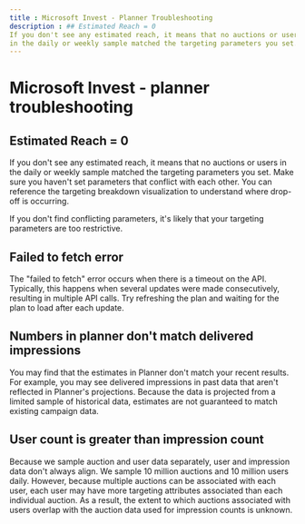 ```yaml
---
title : Microsoft Invest - Planner Troubleshooting
description : ## Estimated Reach = 0
If you don't see any estimated reach, it means that no auctions or users
in the daily or weekly sample matched the targeting parameters you set.
---
```



# Microsoft Invest - planner troubleshooting

## Estimated Reach = 0

If you don't see any estimated reach, it means that no auctions or users
in the daily or weekly sample matched the targeting parameters you set.
Make sure you haven't set parameters that conflict with each other. You
can reference the targeting breakdown visualization to understand where
drop-off is occurring.

If you don't find conflicting parameters, it's likely that your
targeting parameters are too restrictive.

## Failed to fetch error

The "failed to fetch" error occurs when there is a timeout on the API.
Typically, this happens when several updates were made consecutively,
resulting in multiple API calls. Try refreshing the plan and waiting for
the plan to load after each update.

## Numbers in planner don't match delivered impressions

You may find that the estimates in Planner don't match your recent
results. For example, you may see delivered impressions in past data
that aren't reflected in Planner's projections. Because the data is
projected from a limited sample of historical data, estimates are not
guaranteed to match existing campaign data.

## User count is greater than impression count

Because we sample auction and user data separately, user and impression
data don't always align. We sample 10 million auctions and 10 million
users daily. However, because multiple auctions can be associated with
each user, each user may have more targeting attributes associated than
each individual auction. As a result, the extent to which auctions
associated with users overlap with the auction data used for impression
counts is unknown.
